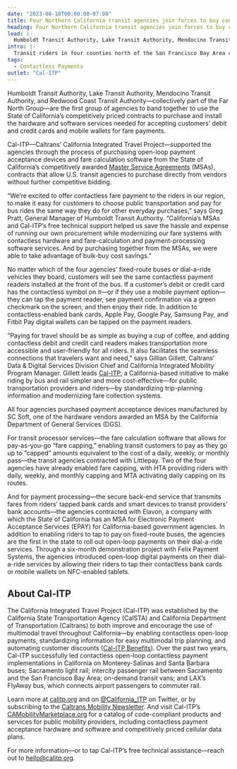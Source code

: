 ```yaml
---
date: "2023-08-18T00:00:00-07:00"
title: Four Northern California transit agencies join forces to buy contactless open-loop fare payment systems off of California’s purchasing agreements
heading: Four Northern California transit agencies join forces to buy contactless open-loop fare payment systems off of California’s purchasing agreements
lead: |-
  Humboldt Transit Authority, Lake Transit Authority, Mendocino Transit Authority, and Redwood Coast Transit Authority install a modern fare system that accepts riders’ bank cards and mobile wallets
intro: |-
  Transit riders in four counties north of the San Francisco Bay Area can now tap to ride the bus on four public transit agencies—and seamlessly transfer between the agencies’ dial-a-ride vehicles or local and regional lines at shared bus stops—without stopping to download any apps, purchase or reload multiple agency farecards, or juggle exact change.
tags:
  - Contactless Payments
outlet: "Cal-ITP"
---
```


Humboldt Transit Authority, Lake Transit Authority, Mendocino Transit Authority, and Redwood Coast Transit Authority—collectively part of the Far North Group—are the first group of agencies to band together to use the State of California’s competitively priced contracts to purchase and install the hardware and software services needed for accepting customers’ debit and credit cards and mobile wallets for fare payments.

Cal-ITP—Caltrans’ California Integrated Travel Project—supported the agencies through the process of purchasing open-loop payment acceptance devices and fare calculation software from the State of California’s competitively awarded [Master Service Agreements](https://www.calitp.org/assets/Contactless.Payments.MSA.pdf?utm_source=Press+Release&utm_medium=Website&utm_id=FNG) (MSAs), contracts that allow U.S. transit agencies to purchase directly from vendors without further competitive bidding.

“We’re excited to offer contactless fare payment to the riders in our region, to make it easy for customers to choose public transportation and pay for bus rides the same way they do for other everyday purchases,” says Greg Pratt, General Manager of Humboldt Transit Authority. “California’s MSAs and Cal-ITP’s free technical support helped us save the hassle and expense of running our own procurement while modernizing our fare systems with contactless hardware and fare-calculation and payment-processing software services. And by purchasing together from the MSAs, we were able to take advantage of bulk-buy cost savings.”

No matter which of the four agencies’ fixed-route buses or dial-a-ride vehicles they board, customers will see the same contactless payment readers installed at the front of the bus. If a customer’s debit or credit card has the contactless symbol on it—or if they use a mobile payment option—they can tap the payment reader, see payment confirmation via a green checkmark on the screen, and then enjoy their ride. In addition to contactless-enabled bank cards, Apple Pay, Google Pay, Samsung Pay, and Fitbit Pay digital wallets can be tapped on the payment readers.

“Paying for travel should be as simple as buying a cup of coffee, and adding contactless debit and credit card readers makes transportation more accessible and user-friendly for all riders. It also facilitates the seamless connections that travelers want and need,” says Gillian Gillett, Caltrans’ Data & Digital Services Division Chief and California Integrated Mobility Program Manager. Gillett leads [Cal-ITP](https://www.calitp.org/?utm_source=Press+Release&utm_medium=Website&utm_id=FNG), a California-based initiative to make riding by bus and rail simpler and more cost-effective—for public transportation providers and riders—by standardizing trip-planning information and modernizing fare collection systems.

All four agencies purchased payment acceptance devices manufactured by SC Soft, one of the hardware vendors awarded an MSA by the California Department of General Services (DGS).

For transit processor services—the fare calculation software that allows for pay-as-you-go “fare capping,” enabling transit customers to pay as they go up to “capped” amounts equivalent to the cost of a daily, weekly, or monthly pass—the transit agencies contracted with Littlepay. Two of the four agencies have already enabled fare capping, with HTA providing riders with daily, weekly, and monthly capping and MTA activating daily capping on its routes.

And for payment processing—the secure back-end service that transmits fares from riders’ tapped bank cards and smart devices to transit providers’ bank accounts—the agencies contracted with Elavon, a company with which the State of California has an MSA for Electronic Payment Acceptance Services (EPAY) for California-based government agencies.
In addition to enabling riders to tap to pay on fixed-route buses, the agencies are the first in the state to roll out open-loop payments on their dial-a-ride services. Through a six-month demonstration project with Felix Payment Systems, the agencies introduced open-loop digital payments on their dial-a-ride services by allowing their riders to tap their contactless bank cards or mobile wallets on NFC-enabled tablets.

## About Cal-ITP
The California Integrated Travel Project (Cal-ITP) was established by the California State Transportation Agency (CalSTA) and California Department of Transportation (Caltrans) to both improve and encourage the use of multimodal travel throughout California—by enabling contactless open-loop payments, standardizing information for easy multimodal trip planning, and automating customer discounts ([Cal-ITP Benefits](https://www.calitp.org/assets/Cal-ITP.Benefits.PressRelease.220921.pdf?utm_source=Press+Release&utm_medium=Website&utm_id=FNG)). Over the past two years, Cal-ITP successfully led contactless open-loop contactless payment implementations in California on Monterey-Salinas and Santa Barbara buses; Sacramento light rail; intercity passenger rail between Sacramento and the San Francisco Bay Area; on-demand transit vans; and LAX’s FlyAway bus, which connects airport passengers to commuter rail.

Learn more at [calitp.org](https://www.calitp.org/?utm_source=Press+Release&utm_medium=Website&utm_id=FNG) and on [@California_ITP](https://twitter.com/california_itp?utm_source=Press+Release&utm_medium=Website&utm_id=FNG) on Twitter, or by subscribing to the [Caltrans Mobility Newsletter](https://lp.constantcontactpages.com/su/eLbtFoE/calitp?utm_source=Press+Release&utm_medium=Website&utm_id=FNG). And visit Cal-ITP’s [CAMobilityMarketplace.org](https://www.camobilitymarketplace.org/?utm_source=Press+Release&utm_medium=Website&utm_id=FNG) for a catalog of code-compliant products and services for public mobility providers, including contactless payment acceptance hardware and software and competitively priced cellular data plans.

For more information—or to tap Cal-ITP’s free technical assistance—reach out to [hello@calitp.org](mailto:hello@calitp.org).
